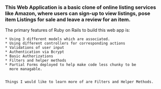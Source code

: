<H3>This Web Application is a basic clone of online listing services like
Amazon, where users can sign-up to view listings, pose item Listings for sale
and leave a review for an item.</h3>

The primary features of Ruby on Rails to build this web app is:

    * Using 3 different models which are associated.
    * Using different controllers for corresponding actions
    * Validations of user input
    * Authentication via Bcrypt
    * Basic Authorizations
    * Filters and helper methods
    * Partial Forms deployed to help make code less chunky to be
      more managable.


    Things I would like to learn more of are Filters and Helper Methods.
